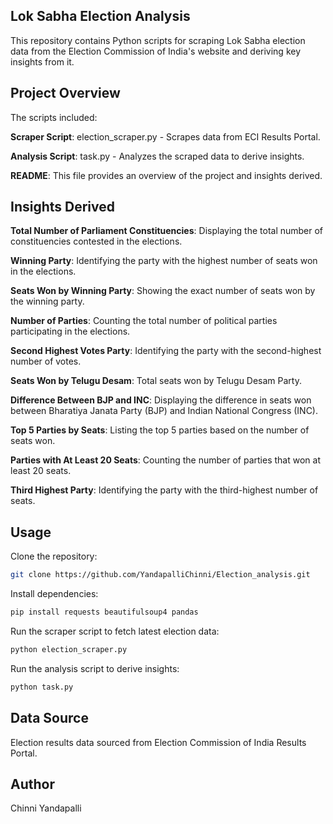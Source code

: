 ## **Lok Sabha Election Analysis**
This repository contains Python scripts for scraping Lok Sabha election data from the Election Commission of India's website and deriving key insights from it.

## **Project Overview**

The scripts included:

**Scraper Script**: election_scraper.py - Scrapes data from ECI Results Portal.

**Analysis Script**: task.py - Analyzes the scraped data to derive insights.

**README**: This file provides an overview of the project and insights derived.

## **Insights Derived**

**Total Number of Parliament Constituencies**: Displaying the total number of constituencies contested in the elections.

**Winning Party**: Identifying the party with the highest number of seats won in the elections.

**Seats Won by Winning Party**: Showing the exact number of seats won by the winning party.

**Number of Parties**: Counting the total number of political parties participating in the elections.

**Second Highest Votes Party**: Identifying the party with the second-highest number of votes.

**Seats Won by Telugu Desam**: Total seats won by Telugu Desam Party.

**Difference Between BJP and INC**: Displaying the difference in seats won between Bharatiya Janata Party (BJP) and Indian National Congress (INC).

**Top 5 Parties by Seats**: Listing the top 5 parties based on the number of seats won.

**Parties with At Least 20 Seats**: Counting the number of parties that won at least 20 seats.

**Third Highest Party**: Identifying the party with the third-highest number of seats.

## **Usage**

Clone the repository:

``` bash
git clone https://github.com/YandapalliChinni/Election_analysis.git
```
Install dependencies:

``` bash
pip install requests beautifulsoup4 pandas
```

Run the scraper script to fetch latest election data:

``` bash
python election_scraper.py
```

Run the analysis script to derive insights:

``` bash
python task.py
```

## **Data Source**

Election results data sourced from Election Commission of India Results Portal.

## **Author**

Chinni Yandapalli
